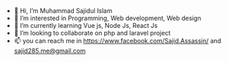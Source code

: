 - 👋 Hi, I’m Muhammad Sajidul Islam
- 👀 I’m interested in Programming, Web development, Web design
- 🌱 I’m currently learning Vue js, Node Js, React Js
- 💞️ I’m looking to collaborate on php and laravel project
- 📫 you can reach me in https://www.facebook.com/Sajid.Assassin/
and sajid285.me@gmail.com

<!---
sajidstygen/sajidstygen is a ✨ special ✨ repository because its `README.md` (this file) appears on your GitHub profile.
You can click the Preview link to take a look at your changes.
--->
